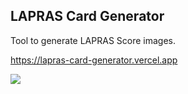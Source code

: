 ## LAPRAS Card Generator

Tool to generate LAPRAS Score images.


https://lapras-card-generator.vercel.app

<a href="https://lapras-card-generator.vercel.app/?e=4.22&b=3.51&i=2.28&b1=%23020E27&b2=%230E5593&i1=%23030E21&i2=%231688BF&l=ja"><img src="https://user-images.githubusercontent.com/11070996/206902917-4f167d68-ea7f-4f06-93a7-269d4e75090f.png"></a>
